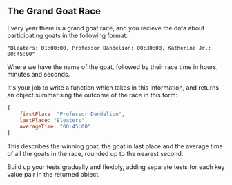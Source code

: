 
## The Grand Goat Race

Every year there is a grand goat race, and you recieve the data about participating goats in the following format:

`"Bleaters: 01:00:00, Professor Dandelion: 00:30:00, Katherine Jr.: 00:45:00"`

Where we have the name of the goat, followed by their race time in hours, minutes and seconds.

It's your job to write a function which takes in this information, and returns an object summarising the outcome of the race in this form:

```js
{
    firstPlace: "Professor Dandelion",
    lastPlace: "Bleaters",
    averageTime: "00:45:00"
}
```

This describes the winning goat, the goat in last place and the average time of all the goats in the race, rounded up to the nearest second. 

Build up your tests gradually and flexibly, adding separate tests for each key value pair in the returned object.



